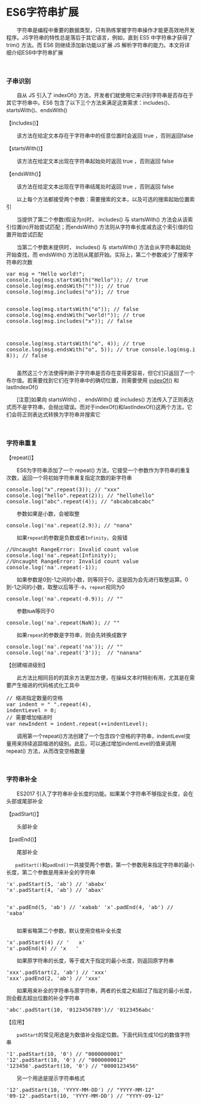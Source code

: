 # ES6字符串扩展

　　字符串是编程中重要的数据类型，只有熟练掌握字符串操作才能更高效地开发程序。JS字符串的特性总是落后于其它语言，例如，直到 ES5 中字符串才获得了 trim() 方法。而 ES6 则继续添加新功能以扩展 JS 解析字符串的能力。本文将详细介绍ES6中字符串扩展

&nbsp;

### 子串识别

　　自从 JS 引入了 indexOf() 方法，开发者们就使用它来识别字符串是否存在于其它字符串中。ES6 包含了以下三个方法来满足这类需求：includes()、startsWith()、endsWith()

【includes()】

　　该方法在给定文本存在于字符串中的任意位置时会返回 true ，否则返回false

【startsWith()】

　　该方法在给定文本出现在字符串起始处时返回 true ，否则返回 false

【endsWith()】

　　该方法在给定文本出现在字符串结尾处时返回 true ，否则返回 false&nbsp;

　　以上每个方法都接受两个参数：需要搜索的文本，以及可选的搜索起始位置索引

　　当提供了第二个参数(假设为n)时， includes() 与 startsWith() 方法会从该索引位置(n)开始尝试匹配；而endsWith() 方法则从字符串长度减去这个索引值的位置开始尝试匹配

　　当第二个参数未提供时， includes() 与 startsWith() 方法会从字符串起始处开始查找，而 endsWith() 方法则从尾部开始。实际上，第二个参数减少了搜索字符串的次数

<div class="cnblogs_code">
<pre>var msg = "Hello world!";
console.log(msg.startsWith("Hello")); // true
console.log(msg.endsWith("!")); // true
console.log(msg.includes("o")); // true

console.log(msg.startsWith("o")); // false
console.log(msg.endsWith("world!")); // true
console.log(msg.includes("x")); // false

console.log(msg.startsWith("o", 4)); // true
console.log(msg.endsWith("o", 5)); // true
console.log(msg.includes("o", 8)); // false</pre>
</div>

　　虽然这三个方法使得判断子字符串是否存在变得更容易，但它们只返回了一个布尔值。若需要找到它们在字符串中的确切位置，则需要使用 [indexOf()](http://www.cnblogs.com/xiaohuochai/p/5612962.html#anchor7) 和 lastIndexOf()&nbsp;

　　[注意]如果向 startsWith() 、 endsWith() 或 includes() 方法传入了正则表达式而不是字符串，会抛出错误。而对于indexOf()和lastIndexOf()这两个方法，它们会将正则表达式转换为字符串并搜索它

&nbsp;

### 字符串重复

【repeat()】

　　ES6为字符串添加了一个 repeat() 方法，它接受一个参数作为字符串的重复次数，返回一个将初始字符串重复指定次数的新字符串

<div class="cnblogs_code">
<pre>console.log("x".repeat(3)); // "xxx"
console.log("hello".repeat(2)); // "hellohello"
console.log("abc".repeat(4)); // "abcabcabcabc"</pre>
</div>

　　参数如果是小数，会被取整

<div class="cnblogs_code">
<pre>console.log('na'.repeat(2.9)); // "nana"</pre>
</div>

　　如果`repeat`的参数是负数或者`Infinity`，会报错

<div class="cnblogs_code">
<pre>//Uncaught RangeError: Invalid count value
console.log('na'.repeat(Infinity));
//Uncaught RangeError: Invalid count value
console.log('na'.repeat(-1));</pre>
</div>

　　如果参数是0到-1之间的小数，则等同于0，这是因为会先进行取整运算。0到-1之间的小数，取整以后等于`-0`，`repeat`视同为0

<div class="cnblogs_code">
<pre>console.log('na'.repeat(-0.9)); // ""</pre>
</div>

　　参数`NaN`等同于0

<div class="cnblogs_code">
<pre>console.log('na'.repeat(NaN)); // ""</pre>
</div>

　　如果`repeat`的参数是字符串，则会先转换成数字

<div class="cnblogs_code">
<pre>console.log('na'.repeat('na')); // ""
console.log('na'.repeat('3'));  // "nanana"</pre>
</div>

【创建缩进级别】

　　此方法比相同目的的其余方法更加方便，在操纵文本时特别有用，尤其是在需要产生缩进的代码格式化工具中

<div class="cnblogs_code">
<pre>// 缩进指定数量的空格
var indent = " ".repeat(4),
indentLevel = 0;
// 需要增加缩进时
var newIndent = indent.repeat(++indentLevel);</pre>
</div>

　　调用第一个repeat()方法创建了一个包含四个空格的字符串，indentLevel变量用来持续追踪缩进的级别。此后，可以通过增加indentLevel的值来调用repeat() 方法，从而改变空格数量

&nbsp;

### 字符串补全

　　ES2017 引入了字符串补全长度的功能。如果某个字符串不够指定长度，会在头部或尾部补全

【padStart()】

　　头部补全

【padEnd()】

　　尾部补全

`　　padStart()`和`padEnd()`一共接受两个参数，第一个参数用来指定字符串的最小长度，第二个参数是用来补全的字符串

<div class="cnblogs_code">
<pre>'x'.padStart(5, 'ab') // 'ababx'
'x'.padStart(4, 'ab') // 'abax'

'x'.padEnd(5, 'ab') // 'xabab'
'x'.padEnd(4, 'ab') // 'xaba'</pre>
</div>

　　如果省略第二个参数，默认使用空格补全长度

<div class="cnblogs_code">
<pre>'x'.padStart(4) // '   x'
'x'.padEnd(4) // 'x   '</pre>
</div>

　　如果原字符串的长度，等于或大于指定的最小长度，则返回原字符串

<div class="cnblogs_code">
<pre>'xxx'.padStart(2, 'ab') // 'xxx'
'xxx'.padEnd(2, 'ab') // 'xxx'</pre>
</div>

　　如果用来补全的字符串与原字符串，两者的长度之和超过了指定的最小长度，则会截去超出位数的补全字符串

<div class="cnblogs_code">
<pre>'abc'.padStart(10, '0123456789')// '0123456abc'</pre>
</div>

【应用】

　　`padStart`的常见用途是为数值补全指定位数。下面代码生成10位的数值字符串

<div class="cnblogs_code">
<pre>'1'.padStart(10, '0') // "0000000001"
'12'.padStart(10, '0') // "0000000012"
'123456'.padStart(10, '0') // "0000123456"</pre>
</div>

　　另一个用途是提示字符串格式

<div class="cnblogs_code">
<pre>'12'.padStart(10, 'YYYY-MM-DD') // "YYYY-MM-12"
'09-12'.padStart(10, 'YYYY-MM-DD') // "YYYY-09-12"</pre>
</div>

